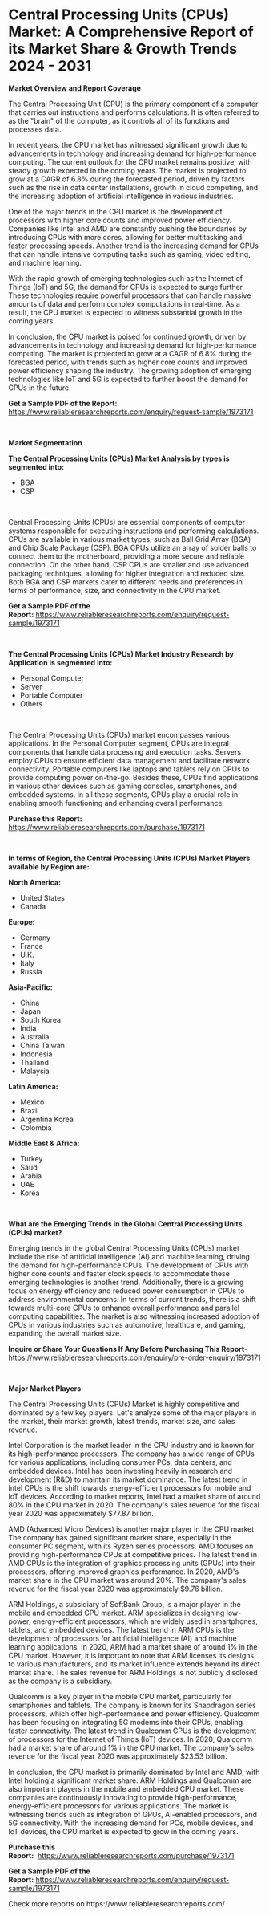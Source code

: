 <p><h1>Central Processing Units (CPUs) Market: A Comprehensive Report of its Market Share & Growth Trends 2024 - 2031</h1></p><p><strong>Market Overview and Report Coverage</strong></p>
<p><p>The Central Processing Unit (CPU) is the primary component of a computer that carries out instructions and performs calculations. It is often referred to as the "brain" of the computer, as it controls all of its functions and processes data.</p><p>In recent years, the CPU market has witnessed significant growth due to advancements in technology and increasing demand for high-performance computing. The current outlook for the CPU market remains positive, with steady growth expected in the coming years. The market is projected to grow at a CAGR of 6.8% during the forecasted period, driven by factors such as the rise in data center installations, growth in cloud computing, and the increasing adoption of artificial intelligence in various industries.</p><p>One of the major trends in the CPU market is the development of processors with higher core counts and improved power efficiency. Companies like Intel and AMD are constantly pushing the boundaries by introducing CPUs with more cores, allowing for better multitasking and faster processing speeds. Another trend is the increasing demand for CPUs that can handle intensive computing tasks such as gaming, video editing, and machine learning.</p><p>With the rapid growth of emerging technologies such as the Internet of Things (IoT) and 5G, the demand for CPUs is expected to surge further. These technologies require powerful processors that can handle massive amounts of data and perform complex computations in real-time. As a result, the CPU market is expected to witness substantial growth in the coming years.</p><p>In conclusion, the CPU market is poised for continued growth, driven by advancements in technology and increasing demand for high-performance computing. The market is projected to grow at a CAGR of 6.8% during the forecasted period, with trends such as higher core counts and improved power efficiency shaping the industry. The growing adoption of emerging technologies like IoT and 5G is expected to further boost the demand for CPUs in the future.</p></p>
<p><strong>Get a Sample PDF of the Report:</strong> <a href="https://www.reliableresearchreports.com/enquiry/request-sample/1973171">https://www.reliableresearchreports.com/enquiry/request-sample/1973171</a></p>
<p>&nbsp;</p>
<p><strong>Market Segmentation</strong></p>
<p><strong>The Central Processing Units (CPUs) Market Analysis by types is segmented into:</strong></p>
<p><ul><li>BGA</li><li>CSP</li></ul></p>
<p>&nbsp;</p>
<p><p>Central Processing Units (CPUs) are essential components of computer systems responsible for executing instructions and performing calculations. CPUs are available in various market types, such as Ball Grid Array (BGA) and Chip Scale Package (CSP). BGA CPUs utilize an array of solder balls to connect them to the motherboard, providing a more secure and reliable connection. On the other hand, CSP CPUs are smaller and use advanced packaging techniques, allowing for higher integration and reduced size. Both BGA and CSP markets cater to different needs and preferences in terms of performance, size, and connectivity in the CPU market.</p></p>
<p><strong>Get a Sample PDF of the Report:</strong>&nbsp;<a href="https://www.reliableresearchreports.com/enquiry/request-sample/1973171">https://www.reliableresearchreports.com/enquiry/request-sample/1973171</a></p>
<p>&nbsp;</p>
<p><strong>The Central Processing Units (CPUs) Market Industry Research by Application is segmented into:</strong></p>
<p><ul><li>Personal Computer</li><li>Server</li><li>Portable Computer</li><li>Others</li></ul></p>
<p>&nbsp;</p>
<p><p>The Central Processing Units (CPUs) market encompasses various applications. In the Personal Computer segment, CPUs are integral components that handle data processing and execution tasks. Servers employ CPUs to ensure efficient data management and facilitate network connectivity. Portable computers like laptops and tablets rely on CPUs to provide computing power on-the-go. Besides these, CPUs find applications in various other devices such as gaming consoles, smartphones, and embedded systems. In all these segments, CPUs play a crucial role in enabling smooth functioning and enhancing overall performance.</p></p>
<p><strong>Purchase this Report:</strong>&nbsp; <a href="https://www.reliableresearchreports.com/purchase/1973171">https://www.reliableresearchreports.com/purchase/1973171</a></p>
<p>&nbsp;</p>
<p><strong>In terms of Region, the Central Processing Units (CPUs) Market Players available by Region are:</strong></p>
<p>
    <p> <strong> North America: </strong>
        <ul>
            <li>United States</li>
            <li>Canada</li>
        </ul>
        </p> 
    <p> <strong> Europe: </strong>
        <ul>
            <li>Germany</li>
            <li>France</li>
            <li>U.K.</li>
            <li>Italy</li>
            <li>Russia</li>
        </ul>
        </p> 
    <p> <strong> Asia-Pacific: </strong>
        <ul>
            <li>China</li>
            <li>Japan</li>
            <li>South Korea</li>
            <li>India</li>
            <li>Australia</li>
            <li>China Taiwan</li>
            <li>Indonesia</li>
            <li>Thailand</li>
            <li>Malaysia</li>
        </ul>
        </p> 
    <p> <strong> Latin America: </strong>
        <ul>
            <li>Mexico</li>
            <li>Brazil</li>
            <li>Argentina Korea</li>
            <li>Colombia</li>
        </ul>
        </p> 
    <p> <strong> Middle East & Africa: </strong>
        <ul>
            <li>Turkey</li>
            <li>Saudi</li>
            <li>Arabia</li>
            <li>UAE</li>
            <li>Korea</li>
        </ul>
    </p>
    </p>
<p>&nbsp;</p>
<p><strong>What are the Emerging Trends in the Global Central Processing Units (CPUs) market?</strong></p>
<p><p>Emerging trends in the global Central Processing Units (CPUs) market include the rise of artificial intelligence (AI) and machine learning, driving the demand for high-performance CPUs. The development of CPUs with higher core counts and faster clock speeds to accommodate these emerging technologies is another trend. Additionally, there is a growing focus on energy efficiency and reduced power consumption in CPUs to address environmental concerns. In terms of current trends, there is a shift towards multi-core CPUs to enhance overall performance and parallel computing capabilities. The market is also witnessing increased adoption of CPUs in various industries such as automotive, healthcare, and gaming, expanding the overall market size.</p></p>
<p><strong>Inquire or Share Your Questions If Any Before Purchasing This Report</strong>- <a href="https://www.reliableresearchreports.com/enquiry/pre-order-enquiry/1973171">https://www.reliableresearchreports.com/enquiry/pre-order-enquiry/1973171</a></p>
<p>&nbsp;</p>
<p><strong>Major Market Players</strong></p>
<p><p>The Central Processing Units (CPUs) Market is highly competitive and dominated by a few key players. Let's analyze some of the major players in the market, their market growth, latest trends, market size, and sales revenue.</p><p>Intel Corporation is the market leader in the CPU industry and is known for its high-performance processors. The company has a wide range of CPUs for various applications, including consumer PCs, data centers, and embedded devices. Intel has been investing heavily in research and development (R&D) to maintain its market dominance. The latest trend in Intel CPUs is the shift towards energy-efficient processors for mobile and IoT devices. According to market reports, Intel had a market share of around 80% in the CPU market in 2020. The company's sales revenue for the fiscal year 2020 was approximately $77.87 billion.</p><p>AMD (Advanced Micro Devices) is another major player in the CPU market. The company has gained significant market share, especially in the consumer PC segment, with its Ryzen series processors. AMD focuses on providing high-performance CPUs at competitive prices. The latest trend in AMD CPUs is the integration of graphics processing units (GPUs) into their processors, offering improved graphics performance. In 2020, AMD's market share in the CPU market was around 20%. The company's sales revenue for the fiscal year 2020 was approximately $9.76 billion.</p><p>ARM Holdings, a subsidiary of SoftBank Group, is a major player in the mobile and embedded CPU market. ARM specializes in designing low-power, energy-efficient processors, which are widely used in smartphones, tablets, and embedded devices. The latest trend in ARM CPUs is the development of processors for artificial intelligence (AI) and machine learning applications. In 2020, ARM had a market share of around 1% in the CPU market. However, it is important to note that ARM licenses its designs to various manufacturers, and its market influence extends beyond its direct market share. The sales revenue for ARM Holdings is not publicly disclosed as the company is a subsidiary.</p><p>Qualcomm is a key player in the mobile CPU market, particularly for smartphones and tablets. The company is known for its Snapdragon series processors, which offer high-performance and power efficiency. Qualcomm has been focusing on integrating 5G modems into their CPUs, enabling faster connectivity. The latest trend in Qualcomm CPUs is the development of processors for the Internet of Things (IoT) devices. In 2020, Qualcomm had a market share of around 1% in the CPU market. The company's sales revenue for the fiscal year 2020 was approximately $23.53 billion.</p><p>In conclusion, the CPU market is primarily dominated by Intel and AMD, with Intel holding a significant market share. ARM Holdings and Qualcomm are also important players in the mobile and embedded CPU market. These companies are continuously innovating to provide high-performance, energy-efficient processors for various applications. The market is witnessing trends such as integration of GPUs, AI-enabled processors, and 5G connectivity. With the increasing demand for PCs, mobile devices, and IoT devices, the CPU market is expected to grow in the coming years.</p></p>
<p><strong>Purchase this Report:</strong>&nbsp;&nbsp;<a href="https://www.reliableresearchreports.com/purchase/1973171">https://www.reliableresearchreports.com/purchase/1973171</a></p>
<p></p>
<p><strong>Get a Sample PDF of the Report:</strong>&nbsp;<a href="https://www.reliableresearchreports.com/enquiry/request-sample/1973171">https://www.reliableresearchreports.com/enquiry/request-sample/1973171</a></p>
<p>Check more reports on https://www.reliableresearchreports.com/</p>